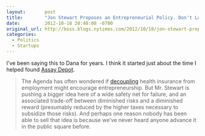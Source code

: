 ```yaml
---
layout:       post
title:        "Jon Stewart Proposes an Entrepreneurial Policy. Don't Laugh."
date:         2012-10-18 20:40:00 -0700
original_url: http://boss.blogs.nytimes.com/2012/10/18/jon-stewart-proposes-an-entrepreneurial-policy-dont-laugh/
categories:
  - Politics
  - Startups
---
```


I've been saying this to Dana for years. I think it started just about the time I helped found  [Assay Depot](http://www.assaydepot.com).

 > The Agenda has often wondered if [decoupling](http://boss.blogs.nytimes.com/2012/10/18/jon-stewart-proposes-an-entrepreneurial-policy-dont-laugh/boss.blogs.nytimes.com/2010/01/15/on-health-care-readers-speak-the-agenda-responds/) health insurance from employment might encourage entrepreneurship. But Mr. Stewart is pushing a bigger idea here of a wide safety net for failure, and an associated trade-off between diminished risks and a diminished reward (presumably reduced by the higher taxes necessary to subsidize those risks). And perhaps one reason nobody has been able to sell that idea is because we’ve never heard anyone advance it in the public square before.

